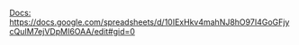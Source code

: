 [Docs: ](https://docs.google.com/spreadsheets/d/10IExHkv4mahNJ8hO97I4GoGFjycQuIM7ejVDpMI6OAA/edit#gid=0)https://docs.google.com/spreadsheets/d/10IExHkv4mahNJ8hO97I4GoGFjycQuIM7ejVDpMI6OAA/edit#gid=0
